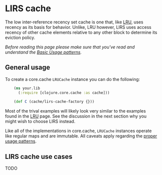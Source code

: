 LIRS cache
==========

The low inter-reference recency set cache is one that, like [LRU](./LRU.md), uses recency as its basis for behavior.  Unlike, LRU however, LIRS uses access recency of other cache elements relative to any other block to determine its eviction policy.

*Before reading this page please make sure that you've read and understand the [Basic Usage patterns](./Using.md).*

General usage
-------------

To create a core.cache `LRUCache` instance you can do the following:

```clojure
    (ns your.lib 
      (:require [clojure.core.cache :as cache]))
	
    (def C (cache/lirs-cache-factory {}))
```

Most of the trival examples will likely look very similar to the examples found in the [LRU](./LRU.md) page.  See the discussion in the next section why you might wish to choose LIRS instead.

Like all of the implementations in core.cache, `LRUCache` instances operate like regular maps and are immutable. All caveats apply regarding the [proper usage patterns](./Using.md).

LIRS cache use cases
--------------------

TODO
